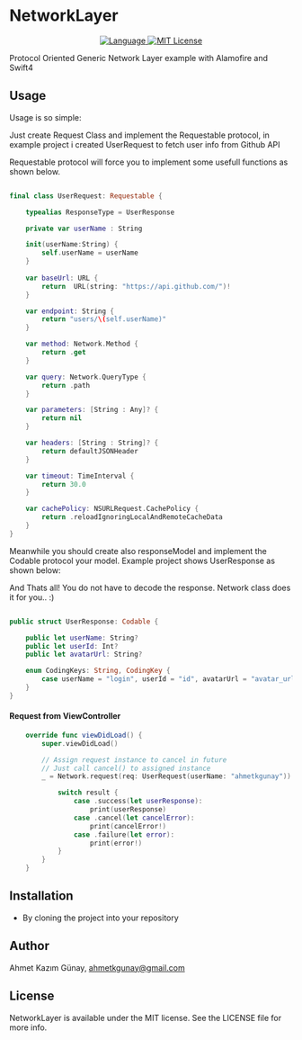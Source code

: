 # NetworkLayer

<p align="center">
<a href="https://swift.org">
<img src="http://img.shields.io/badge/Swift-4.0-brightgreen.svg" alt="Language">
</a>  <a href="https://github.com/ahmetkgunay/NetworkLayer/blob/master/LICENSE">
<img src="https://img.shields.io/badge/license-MIT-blue.svg" alt="MIT License">
</a>
</p>

Protocol Oriented Generic Network Layer example with Alamofire and Swift4


## Usage

Usage is so simple:

Just create Request Class and implement the Requestable protocol, in example project i created UserRequest to fetch user info from Github API

Requestable protocol will force you to implement some usefull functions as shown below.


```swift

final class UserRequest: Requestable {

    typealias ResponseType = UserResponse

    private var userName : String

    init(userName:String) {
        self.userName = userName
    }
    
    var baseUrl: URL {
        return  URL(string: "https://api.github.com/")!
    }

    var endpoint: String {
        return "users/\(self.userName)"
    }

    var method: Network.Method {
        return .get
    }

    var query: Network.QueryType {
        return .path
    }

    var parameters: [String : Any]? {
        return nil
    }

    var headers: [String : String]? {
        return defaultJSONHeader
    }

    var timeout: TimeInterval {
        return 30.0
    }

    var cachePolicy: NSURLRequest.CachePolicy {
        return .reloadIgnoringLocalAndRemoteCacheData
    }
}

```

Meanwhile you should create also responseModel and implement the Codable protocol your model. Example project shows UserResponse as shown below:

And Thats all! You do not have to decode the response. Network class does it for you.. :)

```swift

public struct UserResponse: Codable {

    public let userName: String?
    public let userId: Int?
    public let avatarUrl: String?

    enum CodingKeys: String, CodingKey {
        case userName = "login", userId = "id", avatarUrl = "avatar_url"
    }
}


```

#### Request from ViewController

```swift
    override func viewDidLoad() {
        super.viewDidLoad()

        // Assign request instance to cancel in future
        // Just call cancel() to assigned instance
        _ = Network.request(req: UserRequest(userName: "ahmetkgunay")) { (result) in

            switch result {
                case .success(let userResponse):
                    print(userResponse)
                case .cancel(let cancelError):
                    print(cancelError!)
                case .failure(let error):
                    print(error!)
            }
        }
    }

```

## Installation

- By cloning the project into your repository


## Author

Ahmet Kazım Günay, ahmetkgunay@gmail.com

## License

NetworkLayer is available under the MIT license. See the LICENSE file for more info.


